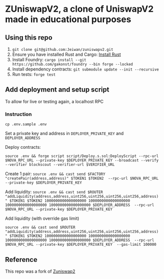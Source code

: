 # ZUniswapV2, a clone of UniswapV2 made in educational purposes

## Using this repo

1. `git clone git@github.com:Jeiwan/zuniswapv2.git`
1. Ensure you have installed Rust and Cargo: [Install Rust](https://www.rust-lang.org/tools/install)
1. Install Foundry:
   `cargo install --git https://github.com/gakonst/foundry --bin forge --locked`
1. Install dependency contracts:
   `git submodule update --init --recursive`
1. Run tests:
   `forge test`

## Add deployment and setup script

To allow for live or testing again, a localhost RPC

### Instruction

`cp .env.sample .env`

Set a private key and address in `DEPLOYER_PRIVATE_KEY` and `DEPLOYER_ADDRESS`

Deploy contracts:

`source .env && forge script script/Deploy.s.sol:DeployScript --rpc-url $NOVA_RPC_URL --private-key $DEPLOYER_PRIVATE_KEY --broadcast --verify --verifier blockscout --verifier-url $VERIFIER_URL`

Create 1 pair:
`source .env && cast send $FACTORY "createPair(address,address)" $TOKEN1 $TOKEN2  --rpc-url $NOVA_RPC_URL --private-key $DEPLOYER_PRIVATE_KEY`

Add liquidity:
`source .env && cast send $ROUTER "addLiquidity(address,address,uint256,uint256,uint256,uint256,address)" $TOKEN1 $TOKEN2 1000000000000000000 1000000000000000000 1000000000000000000 1000000000000000000 $DEPLOYER_ADDRESS  --rpc-url $NOVA_RPC_URL --private-key $DEPLOYER_PRIVATE_KEY`

Add liquidity (with override gas limit)

`source .env && cast send $ROUTER "addLiquidity(address,address,uint256,uint256,uint256,uint256,address)" $TOKEN1 $TOKEN2 1000000000000000000 1000000000000000000 1000000000000000000 1000000000000000000 $DEPLOYER_ADDRESS  --rpc-url $NOVA_RPC_URL --private-key $DEPLOYER_PRIVATE_KEY  --gas-limit 100000`

## Reference

This repo was a fork of  [Zuniswap2](https://github.com/Jeiwan/zuniswapv2)